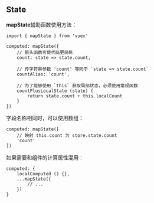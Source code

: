 ## State  
**mapState**辅助函数使用方法：  

	import { mapState } from 'vuex'
	
	computed: mapState({
		// 箭头函数可使代码更简练
		count: state => state.count,

		// 传字符串参数 'count' 等同于 `state => state.count`
		countAlias: 'count',

		// 为了能够使用 `this` 获取局部状态，必须使用常规函数
		countPlusLocalState (state) {
			return state.count + this.localCount
		}
	})

字段名称相同时，可以使用数组：

	computed: mapState([
		// 映射 this.count 为 store.state.count
		'count'
	])

如果需要和组件的计算属性混用：  

	computed: {
		localComputed () {},
		...mapState({
			// ...
		})
	}